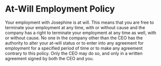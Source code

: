 # At-Will Employment Policy

Your employment with Josephine is at will.  This means that you are free to terminate your employment at any time, with or without cause and the company has a right to terminate your employment at any time as well, with or without cause.  No one in the company other than the CEO has the authority to alter your at-will status or to enter into any agreement for employment for a specified period of time or to make any agreement contrary to this policy.  Only the CEO may do so, and only in a written agreement signed by both the CEO and you.

